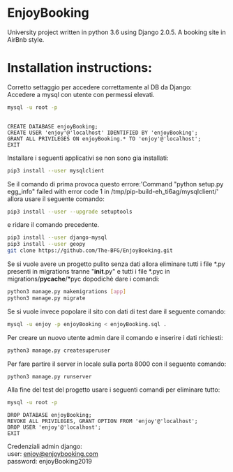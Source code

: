 # EnjoyBooking
University project written in python 3.6 using Django 2.0.5. A booking site in AirBnb style. 


# Installation instructions:

Corretto settaggio per accedere correttamente al DB da Django:  
Accedere a mysql con utente con permessi elevati.
```sh
mysql -u root -p 
  
```
```mysql
CREATE DATABASE enjoyBooking; 
CREATE USER 'enjoy'@'localhost' IDENTIFIED BY 'enjoyBooking';  
GRANT ALL PRIVILEGES ON enjoyBooking.* TO 'enjoy'@'localhost';  
EXIT
```
Installare i seguenti applicativi se non sono gia installati:
```sh
pip3 install --user mysqlclient 
```
Se il comando di prima provoca questo errore:'Command "python setup.py egg_info" failed with error code 1 in /tmp/pip-build-eh_ti6ag/mysqlclient/' allora usare il seguente comando: 
```sh
pip3 install --user --upgrade setuptools
```
e ridare il comando precedente.  
```sh
pip3 install --user django-mysql  
pip3 install --user geopy  
git clone https://github.com/The-BFG/EnjoyBooking.git  
```
Se si vuole avere un progetto pulito senza dati allora eliminare tutti i file *.py presenti in migrations tranne "__init__.py" e tutti i file *.pyc in migrations/__pycache__/*pyc dopodichè dare i comandi:  
```sh
python3 manage.py makemigrations [app]  
python3 manage.py migrate  
```
Se si vuole invece popolare il sito con dati di test dare il seguente comando:  
```sh
mysql -u enjoy -p enjoyBooking < enjoyBooking.sql .  
```
Per creare un nuovo utente admin dare il comando e inserire i dati richiesti:  
```sh
python3 manage.py createsuperuser 
```
Per fare partire il server in locale sulla porta 8000 con il seguente comando:  
```sh
python3 manage.py runserver  
```  
  
Alla fine del test del progetto usare i seguenti comandi per eliminare tutto:  
```sh
mysql -u root -p  
```
```mysql
DROP DATABASE enjoyBooking;  
REVOKE ALL PRIVILEGES, GRANT OPTION FROM 'enjoy'@'localhost';  
DROP USER 'enjoy'@'localhost';  
EXIT
```  
  
Credenziali admin django:  
user: enjoy@enjoybooking.com  
password: enjoyBooking2019
